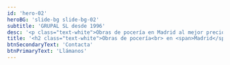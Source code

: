 ```yaml
---
id: 'hero-02'
heroBG: 'slide-bg slide-bg-02'
subtitle: 'GRUPAL SL desde 1996'
desc: '<p class="text-white">Obras de pocería en Madrid al mejor precio y con la mayor calidad.</p>'
title: '<h2 class="text-white">Obras de pocería<br> en <span>Madrid</span></h2>'
btnSecondaryText: 'Contacta'
btnPrimaryText: 'Llámanos'
---
```

